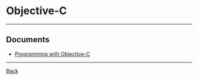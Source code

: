 # Objective-C

---

## Documents

- [Programming with Objective-C](https://developer.apple.com/library/archive/documentation/Cocoa/Conceptual/ProgrammingWithObjectiveC/Introduction/Introduction.html)

---

[Back](./readme.md)
